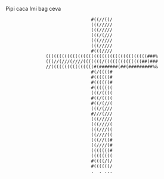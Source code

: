 Pipi caca
Imi bag ceva 
                                                                                
                                                                                
                                                                                
                                    #((//((/                                    
                                    (((/////                                    
                                    (((/////                                    
                                    (((/(///                                    
                                    (((/////                                    
                                    (((/////                                    
                                    #(((////                                    
                   ((((((((((((((((((((((((((((((((((((((###%                   
                   (((//(///(////(((((((/((((((((((((((##(###                   
                   //((((((((((((((((#(#######(##(#########%&                   
                                    #(/((((#                                    
                                    #((((((#                                    
                                    #((((((#                                    
                                    #(((((((                                    
                                    (((/((((                                    
                                    #((/((((                                    
                                    #((/(//(                                    
                                    (((/(///                                    
                                    #///(///                                    
                                    (((/////                                    
                                    (((////(                                    
                                    (((///((                                    
                                    ((////((                                    
                                    (((//((#                                    
                                    ((////(#                                    
                                    (((((((#                                    
                                    ((((((((                                    
                                    #((((/(/                                    
                                    #((((((/                                    
                                    .  . ...   
